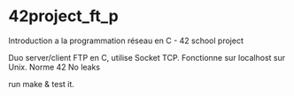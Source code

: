 # 42project_ft_p
Introduction a la programmation réseau en C - 42 school project

Duo server/client FTP en C, utilise Socket TCP.
Fonctionne sur localhost sur Unix.
Norme 42
No leaks

run make & test it.
